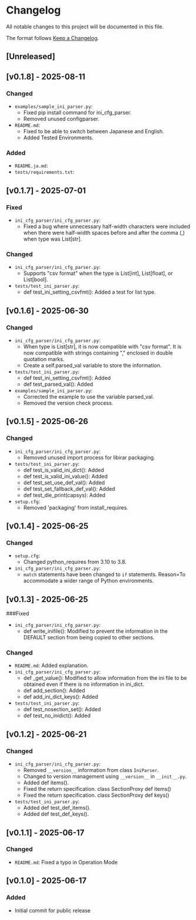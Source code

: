 # Changelog

All notable changes to this project will be documented in this file.

The format follows [Keep a Changelog](https://keepachangelog.com/en/1.0.0/).

## [Unreleased]

## [v0.1.8] - 2025-08-11
### Changed
- `examples/sample_ini_parser.py`: 
  - Fixed pip install command for ini_cfg_parser.
  - Removed unused configparser.
- `README.md`: 
  - Fixed to be able to switch between Japanese and English.
  - Added Tested Environments.
### Added
- `README.ja.md`: 
- `tests/requirements.txt`: 

## [v0.1.7] - 2025-07-01
### Fixed
- `ini_cfg_parser/ini_cfg_parser.py`: 
  - Fixed a bug where unnecessary half-width characters were included when there were half-width spaces before and after the comma (,) when type was List[str].
### Changed
- `ini_cfg_parser/ini_cfg_parser.py`: 
  - Supports "csv format" when the type is List[int], List[float], or List[bool].
- `tests/test_ini_parser.py`: 
  - def test_ini_setting_csvfmt(): Added a test for list type.

## [v0.1.6] - 2025-06-30
### Changed
- `ini_cfg_parser/ini_cfg_parser.py`: 
  - When type is List[str], it is now compatible with "csv format".  It is now compatible with strings containing "," enclosed in double quotation marks.
  - Create a self.parsed_val variable to store the information.
- `tests/test_ini_parser.py`: 
  - def test_ini_setting_csvfmt(): Added
  - def test_parsed_val(): Added
- `examples/sample_ini_parser.py`: 
  - Corrected the example to use the variable parsed_val.
  - Removed the version check process.

## [v0.1.5] - 2025-06-26
### Changed
- `ini_cfg_parser/ini_cfg_parser.py`: 
  - Removed unused import process for libirar packaging.
- `tests/test_ini_parser.py`: 
  - def test_is_valid_ini_dict(): Added
  - def test_is_valid_ini_value(): Added
  - def test_set_use_def_val(): Added
  - def test_set_fallback_def_val(): Added
  - def test_die_print(capsys): Added
- `setup.cfg`:
  - Removed 'packaging' from install_requires.

## [v0.1.4] - 2025-06-25
### Changed
- `setup.cfg`: 
  - Changed python_requires from 3.10 to 3.8.
- `ini_cfg_parser/ini_cfg_parser.py`: 
  - `match` statements have been changed to `if` statements. Reason=To accommodate a wider range of Python environments.

## [v0.1.3] - 2025-06-25
###Fixed
- `ini_cfg_parser/ini_cfg_parser.py`: 
  - def write_inifile(): Modified to prevent the information in the DEFAULT section from being copied to other sections.
### Changed
- `README.md`: Added explanation.
- `ini_cfg_parser/ini_cfg_parser.py`: 
  - def _get_value(): Modified to allow information from the ini file to be obtained even if there is no information in ini_dict.
  - def add_section(): Added
  - def add_ini_dict_keys(): Added
- `tests/test_ini_parser.py`: 
  - def test_nosection_set(): Added
  - def test_no_inidict(): Added

## [v0.1.2] - 2025-06-21
### Changed
- `ini_cfg_parser/ini_cfg_parser.py`: 
  - Removed `__version__` information from class `IniParser`.
  - Changed to version management using `__version__` in `__init__.py`.
  - Added def items().
  - Fixed the return specification. class SectionProxy def items()
  - Fixed the return specification. class SectionProxy def keys()
- `tests/test_ini_parser.py`: 
  - Added def test_def_items().
  - Added def test_def_keys().

## [v0.1.1] - 2025-06-17
### Changed
- `README.md`: Fixed a typo in Operation Mode

## [v0.1.0] - 2025-06-17
### Added
- Initial commit for public release
